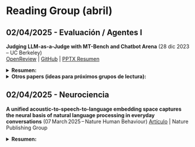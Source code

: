 # Reading Group (abril)

## 02/04/2025 - Evaluación / Agentes I

**Judging LLM-as-a-Judge with MT-Bench and Chatbot Arena** (28 dic 2023 – UC Berkeley)  
[OpenReview](https://openreview.net/forum?id=uccHPGDlao) | [GitHub](https://github.com/lm-sys/FastChat/tree/main/fastchat/llm_judge) | [PPTX Resumen](https://github.com/Mr-McGL/ai-reading-group-bin/raw/refs/heads/main/2025-05-01_Judging_LLM_as_a_Judge.pptx)

<details markdown="1">
<summary><strong>Resumen:</strong></summary>

**Keywords**: Modelos de lenguaje grandes (*LLMs*), preferencia humana, pruebas de evaluación, evaluación  

La evaluación de chatbots es difícil debido a las amplias capacidades de los chatbots y la inadecuación de los benchmarks existentes para medir preferencias humanas. 

* Problema central: necesidad de un método automatizado, robusto y escalable para evaluar la alineación del LLM con las preferencias humanas.
* Propuesta: explorar el uso de LLM como juez para evaluar modelos en preguntas más abiertas, comparándolo con la evaluación humana.
* Verificar la concordancia introduciendo dos benchmarks que usan valoraciones humanas como principal métrica de evaluación. 
* Resultados: los jueces basados en LLMs como GPT-4 pueden igualar las preferencias humanas, alcanzando más del 80% de acuerdo.
* Conclusión: El LLM como juez es una forma escalable y explicable de aproximar las preferencias humanas, que de otro modo serían muy costosas de obtener. 

</details>

<!--<details markdown="1">
  <summary><strong>Referencias relevantes:</strong></summary>
</details>-->

<details markdown="1">
  <summary><strong>Otros <emph>papers</emph> (ideas para próximos grupos de lectura):</strong></summary>

  * **Intelligence at the Edge of Chaos** (1 mar 2025 - Yale University, Columbia University, Northwestern University, Idaho State University)  
  [arXiv](https://arxiv.org/pdf/2410.02536)  
  **Keywords**: Inteligencia emergente, autómatas celulares elementales, complejidad, edge of chaos, LLMs, representaciones, razonamiento, predicción de jugadas de ajedrez  
  **Descripción**: Este estudio explora la relación entre la complejidad de sistemas basados en autómatas celulares elementales (ECA) y la emergencia de inteligencia en modelos de lenguaje grandes (*LLMs*). Se entrena una variante modificada del GPT-2 sobre datos generados por diversas reglas de ECA y se evalúa su desempeño en tareas de razonamiento y predicción de jugadas de ajedrez. Los resultados indican que la eficiencia de los modelos mejora al preentrenarse con datos de complejidad intermedia, sugiriendo un “punto óptimo” o "edge of chaos" para el aprendizaje efectivo.

* **Large Language Diffusion Models** (18 feb 2025 – Renmin University of China, Ant Group)  
  [arXiv](https://arxiv.org/pdf/2502.09992)  
  **Keywords**: Modelos de lenguaje grandes, difusión, generative modeling, in-context learning, razonamiento inverso, escalabilidad  
  **Descripción**: Este estudio introduce LLaDA, un modelo de difusión para grandes modelos de lenguaje entrenado desde cero bajo un paradigma de preentrenamiento y fine-tuning supervisado. A diferencia de los modelos autoregresivos tradicionales, LLaDA define la distribución del modelo mediante un proceso de enmascaramiento aleatorio y un predictor de máscaras basado en Transformers, lo que permite capturar dependencias bidireccionales y superar limitaciones inherentes a la generación token a token. Los resultados demuestran que LLaDA es competitivo en escalabilidad y rendimiento en tareas de comprensión, matemáticas, generación de código y diálogo, estableciendo a los modelos de difusión como una alternativa prometedora a los enfoques autoregresivos.

* **Frontier Models are Capable of In-context Scheming** (16 ene 2025 – Apollo Research)  
  [arXiv](https://arxiv.org/pdf/2412.04984) / [video](https://www.anthropic.com/news/tracing-thoughts-language-model) 
  **Keywords**: modelos frontera, razonamiento in-context, estrategias emergentes, planificación, inteligencia artificial  
  **Descripción**: Este estudio analiza la capacidad de los modelos de inteligencia artificial para generar y ejecutar esquemas complejos basados en el contexto proporcionado, destacando su potencial en tareas de razonamiento estratégico y planificación.

* **On the Biology of a Large Language Model** (27 mar 2025 – Anthropic)  
  [Transformer Circuits](https://transformer-circuits.pub/2025/attribution-graphs/biology.html)  
  **Keywords**: biología de modelos de lenguaje, circuitos de atribución, interpretabilidad, análisis de circuitos, Claude 3.5 Haiku  
  **Descripción**: Este artículo investiga los mecanismos internos utilizados por Claude 3.5 Haiku, el modelo de producción de Anthropic, a través de la metodología de trazado de circuitos. Se examinan diversos casos de estudio –desde razonamiento multi-paso y planificación en poesía hasta diagnósticos médicos y detección de entidades– para revelar cómo el modelo organiza y procesa información internamente, utilizando “grafos de atribución” que actúan como un “diagrama de cableado” de sus procesos computacionales.

* **Circuit Tracing: Revealing Computational Graphs in Language Models** (27 mar 2025 – Anthropic)  
  [Transformer Circuits](https://transformer-circuits.pub/2025/attribution-graphs/methods.html)  
  **Keywords**: trazado de circuitos, grafos de atribución, interpretabilidad, modelos transformadores, mecanismos de computación  
  **Descripción**: Este artículo describe un método para revelar los mecanismos subyacentes en el funcionamiento de modelos de lenguaje. Los autores construyen “grafos de atribución” que representan, de forma interpretable, los pasos computacionales que el modelo realiza al procesar una entrada. Se introduce la idea de un “modelo de reemplazo”, donde se sustituye parte del modelo original por componentes más interpretables, permitiendo analizar interacciones lineales entre características y validar circuitos a través de experimentos de perturbación. Además, se discuten herramientas de visualización y evaluación que facilitan la interpretación de estos grafos y, por tanto, una comprensión más profunda de las decisiones del modelo.

* **Integrating Artificial Intelligence into Clinical Practice** (15 abr 2025 – Dartmouth, Hanover)  
  [New England Journal of Medicine - AI](https://ai.nejm.org/doi/full/10.1056/AIoa2400802)  
  **Keywords**: inteligencia artificial, medicina de precisión, diagnóstico asistido, ética médica, aprendizaje automático  
  **Descripción**: En este artículo se exploran los avances y desafíos asociados a la incorporación de la inteligencia artificial en el ámbito clínico. Se examinan estudios y casos prácticos que evidencian cómo la IA puede optimizar la toma de decisiones médicas, mejorar la precisión en el diagnóstico y personalizar tratamientos, a la vez que se analizan los dilemas éticos que plantea su implementación.

* **Large Language Models Pass the Turing Test** (31 mar 2025 – arXiv)
  [arXiv](https://arxiv.org/abs/2503.23674)  
  **Keywords**: Turing test; large language models; GPT‑4.5; LLaMa‑3.1‑405B; GPT‑4o; ELIZA; evaluación empírica; interacción humano‑computadora  
  **Descripción**:  Este estudio, realizado por Cameron R. Jones y Benjamin K. Bergen, evalúa cuatro sistemas —ELIZA, GPT‑4o, LLaMa‑3.1‑405B y GPT‑4.5— mediante dos tests de Turing de tres partes aleatorizados, controlados y pre‑registrados con participantes independientes


</details>  

<!--<details markdown="1">
<summary><strong>Recursos:</strong></summary>
</details>-->



## 02/04/2025 - Neurociencia


**A unified acoustic-to-speech-to-language embedding space captures the neural basis of natural language processing in everyday conversations** (07 March 2025 – Nature Human Behaviour)
[Artículo](https://www.nature.com/articles/s41562-025-02105-9) | Nature Publishing Group

<details markdown="1">  
<summary><strong>Resumen:</strong></summary>  

**Keywords**: procesamiento del lenguaje natural, embeddings acústico-habla-lingüística, electrocorticografía (ECoG), modelo multimodal, conversaciones reales  

**Descripción**: Este estudio introduce un marco computacional unificado que integra representaciones acústicas, de habla y lingüísticas extraídas de un modelo multimodal (*Whisper*) para predecir la actividad neural durante conversaciones cotidianas. Mediante el uso de electrocorticografía en pacientes durante interacciones naturales, se mapea la alineación entre las distintas capas del modelo y las áreas cerebrales implicadas en la percepción y producción del lenguaje, demostrando una correlación robusta en la actividad neuronal.

</details>
